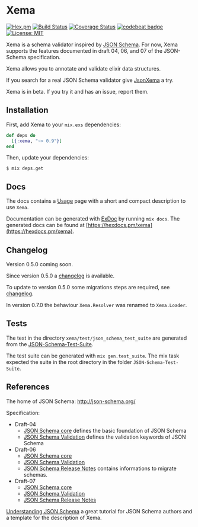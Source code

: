 # Xema
[![Hex.pm](https://img.shields.io/hexpm/v/xema.svg)](https://hex.pm/packages/xema)
[![Build Status](https://travis-ci.org/hrzndhrn/xema.svg?branch=master)](https://travis-ci.org/hrzndhrn/xema)
[![Coverage Status](https://coveralls.io/repos/github/hrzndhrn/xema/badge.svg?branch=master)](https://coveralls.io/github/hrzndhrn/xema?branch=master)
[![codebeat badge](https://codebeat.co/badges/273a2bb2-2a32-41bf-af7e-44a94dd50807)](https://codebeat.co/projects/github-com-hrzndhrn-xema-master)
[![License: MIT](https://img.shields.io/badge/License-MIT-yellow.svg)](https://opensource.org/licenses/MIT)

Xema is a schema validator inspired by [JSON Schema](http://json-schema.org).
For now, Xema supports the features documented in draft 04, 06, and 07 of the
JSON-Schema specification.

Xema allows you to annotate and validate elixir data structures.

If you search for a real JSON Schema validator give
[JsonXema](https://github.com/hrzndhrn/json_xema) a try.

Xema is in beta. If you try it and has an issue, report them.

## Installation

First, add Xema to your `mix.exs` dependencies:

```elixir
def deps do
  [{:xema, "~> 0.9"}]
end
```

Then, update your dependencies:

```Shell
$ mix deps.get
```

## Docs

The docs contains a [Usage](https://hexdocs.pm/xema/usage.html) page with a
short and compact description to use `Xema`.

Documentation can be generated with
[ExDoc](https://github.com/elixir-lang/ex_doc) by running `mix docs`. The
generated docs can be found at
[https://hexdocs.pm/xema](https://hexdocs.pm/xema).

## Changelog

Version 0.5.0 coming soon.

Since version 0.5.0 a [changelog](CHANGELOG.md) is available.

To update to version 0.5.0 some migrations steps are required, see
[changelog](CHANGELOG.md).

In version 0.7.0 the behaviour `Xema.Resolver` was renamed to `Xema.Loader`.

## Tests

The test in the directory `xema/test/json_schema_test_suite` are generated from the
[JSON-Schema-Test-Suite](https://github.com/json-schema-org/JSON-Schema-Test-Suite).

The test suite can be generated with `mix gen.test_suite`. The mix task expected
the suite in the root directory in the folder `JSON-Schema-Test-Suite`.

## References

The home of JSON Schema: http://json-schema.org/

Specification:

* Draft-04
  * [JSON Schema core](http://json-schema.org/draft-04/json-schema-core.html)
defines the basic foundation of JSON Schema
  * [JSON Schema Validation](http://json-schema.org/draft-04/json-schema-validation.html)
defines the validation keywords of JSON Schema
* Draft-06
  * [JSON Schema core](http://json-schema.org/draft-06/json-schema-core.html)
  * [JSON Schema Validation](http://json-schema.org/draft-06/json-schema-validation.html)
  * [JSON Schema Release Notes](http://json-schema.org/draft-06/json-schema-release-notes.html)
contains informations to migrate schemas.
* Draft-07
  * [JSON Schema core](http://json-schema.org/draft-07/json-schema-core.html)
  * [JSON Schema Validation](http://json-schema.org/draft-07/json-schema-validation.html)
  * [JSON Schema Release Notes](http://json-schema.org/draft-07/json-schema-release-notes.html)


[Understanding JSON Schema](https://spacetelescope.github.io/understanding-json-schema/index.html)
a great tutorial for JSON Schema authors and a template for the description of
Xema.
